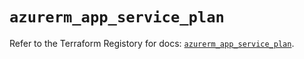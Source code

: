# `azurerm_app_service_plan`

Refer to the Terraform Registory for docs: [`azurerm_app_service_plan`](https://registry.terraform.io/providers/hashicorp/azurerm/3.65.0/docs/resources/app_service_plan).
